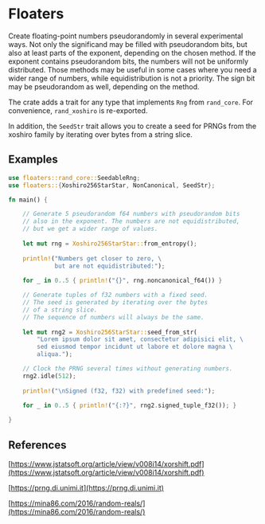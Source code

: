 # Floaters

Create floating-point numbers pseudorandomly in several experimental ways.
Not only the significand may be filled with pseudorandom bits, but also
at least parts of the exponent, depending on the chosen method. If
the exponent contains pseudorandom bits, the numbers will not be
uniformly distributed. 
Those methods may be useful in some cases where you need a wider range
of numbers, while equidistribution is not a priority.
The sign bit may be pseudorandom as well, depending on the method.

The crate adds a trait for any type that implements `Rng` from `rand_core`.
For convenience, `rand_xoshiro` is re-exported.

In addition, the `SeedStr` trait allows you to create a seed for PRNGs from the xoshiro family by iterating over bytes from a string slice.

## Examples

```rust
use floaters::rand_core::SeedableRng;
use floaters::{Xoshiro256StarStar, NonCanonical, SeedStr};

fn main() {

    // Generate 5 pseudorandom f64 numbers with pseudorandom bits
    // also in the exponent. The numbers are not equidistributed,
    // but we get a wider range of values.
    
    let mut rng = Xoshiro256StarStar::from_entropy();
    
    println!("Numbers get closer to zero, \
             but are not equidistributed:");
    
    for _ in 0..5 { println!("{}", rng.noncanonical_f64()) }

    // Generate tuples of f32 numbers with a fixed seed.
    // The seed is generated by iterating over the bytes
    // of a string slice.
    // The sequence of numbers will always be the same.
    
    let mut rng2 = Xoshiro256StarStar::seed_from_str(
        "Lorem ipsum dolor sit amet, consectetur adipisici elit, \
        sed eiusmod tempor incidunt ut labore et dolore magna \
        aliqua.");

    // Clock the PRNG several times without generating numbers.
    rng2.idle(512);
    
    println!("\nSigned (f32, f32) with predefined seed:");
    
    for _ in 0..5 { println!("{:?}", rng2.signed_tuple_f32()); }

}
```

## References

[https://www.jstatsoft.org/article/view/v008i14/xorshift.pdf](https://www.jstatsoft.org/article/view/v008i14/xorshift.pdf)

[https://prng.di.unimi.it](https://prng.di.unimi.it)

[https://mina86.com/2016/random-reals/](https://mina86.com/2016/random-reals/)
